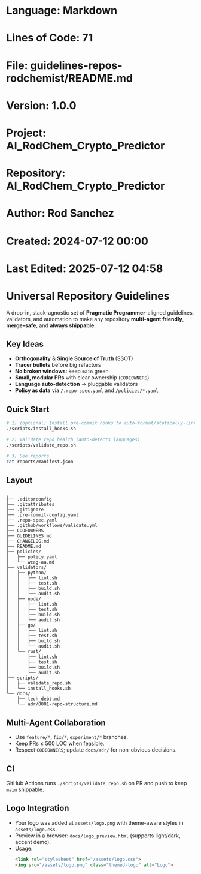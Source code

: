 # Language: Markdown
# Lines of Code: 71
# File: guidelines-repos-rodchemist/README.md
# Version: 1.0.0
# Project: AI_RodChem_Crypto_Predictor
# Repository: AI_RodChem_Crypto_Predictor
# Author: Rod Sanchez
# Created: 2024-07-12 00:00
# Last Edited: 2025-07-12 04:58

# Universal Repository Guidelines

A drop-in, stack-agnostic set of **Pragmatic Programmer**-aligned guidelines, validators, and automation
to make any repository **multi-agent friendly**, **merge-safe**, and **always shippable**.

## Key Ideas
- **Orthogonality** & **Single Source of Truth** (SSOT)
- **Tracer bullets** before big refactors
- **No broken windows**: keep `main` green
- **Small, modular PRs** with clear ownership (`CODEOWNERS`)
- **Language auto-detection** → pluggable validators
- **Policy as data** via `/.repo-spec.yaml` and `/policies/*.yaml`

## Quick Start
```bash
# 1) (optional) Install pre-commit hooks to auto-format/statically-lint
./scripts/install_hooks.sh

# 2) Validate repo health (auto-detects languages)
./scripts/validate_repo.sh

# 3) See reports
cat reports/manifest.json
```

## Layout
```
.
├── .editorconfig
├── .gitattributes
├── .gitignore
├── .pre-commit-config.yaml
├── .repo-spec.yaml
├── .github/workflows/validate.yml
├── CODEOWNERS
├── GUIDELINES.md
├── CHANGELOG.md
├── README.md
├── policies/
│   ├── policy.yaml
│   └── wcag-aa.md
├── validators/
│   ├── python/
│   │   ├── lint.sh
│   │   ├── test.sh
│   │   ├── build.sh
│   │   └── audit.sh
│   ├── node/
│   │   ├── lint.sh
│   │   ├── test.sh
│   │   ├── build.sh
│   │   └── audit.sh
│   ├── go/
│   │   ├── lint.sh
│   │   ├── test.sh
│   │   ├── build.sh
│   │   └── audit.sh
│   └── rust/
│       ├── lint.sh
│       ├── test.sh
│       ├── build.sh
│       └── audit.sh
├── scripts/
│   ├── validate_repo.sh
│   └── install_hooks.sh
└── docs/
    ├── tech_debt.md
    └── adr/0001-repo-structure.md
```

## Multi-Agent Collaboration
- Use `feature/*`, `fix/*`, `experiment/*` branches.
- Keep PRs ≤ 500 LOC when feasible.
- Respect `CODEOWNERS`; update `docs/adr/` for non-obvious decisions.

## CI
GitHub Actions runs `./scripts/validate_repo.sh` on PR and push to keep `main` shippable.


## Logo Integration
- Your logo was added at `assets/logo.png` with theme-aware styles in `assets/logo.css`.
- Preview in a browser: `docs/logo_preview.html` (supports light/dark, accent demo).
- Usage:
  ```html
  <link rel="stylesheet" href="/assets/logo.css">
  <img src="/assets/logo.png" class="themed-logo" alt="Logo">
  ```